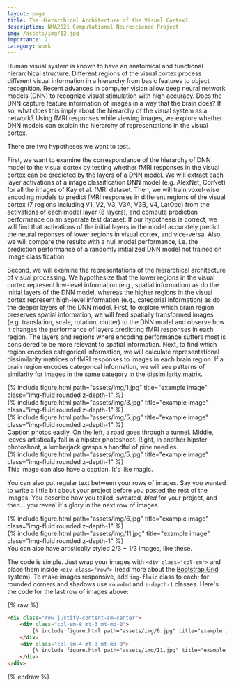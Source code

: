 ```yaml
---
layout: page
title: The Hierarchical Architecture of the Visual Cortex?
description: NMA2021 Computational Neuroscience Project
img: /assets/img/12.jpg
importance: 2
category: work
---
```


Human visual system is known to have an anatomical and functional hierarchical structure. Different regions of the visual cortex process different visual information in a hierarchy from basic features to object recognition. Recent advances in computer vision allow deep neural network models (DNN) to recognize visual stimulation with high accuracy. Does the DNN capture feature information of images in a way that the brain does? If so, what does this imply about the hierarchy of the visual system as a network?
Using fMRI responses while viewing images, we explore whether DNN models can explain the hierarchy of representations in the visual cortex.

There are two hypotheses we want to test.

First, we want to examine the correspondance of the hierarchy of DNN model to the visual cortex by testing whether fMRI responses in the visual cortex can be predicted by the layers of a DNN model. We will extract each layer activations of a image classification DNN model (e.g. AlexNet, CorNet) for all the images of Kay et al. fMRI dataset. Then, we will train voxel-wise encoding models to predict fMRI responses in different regions of the visual cortex (7 regions including V1, V2, V3, V3A, V3B, V4, LatOcc) from the activations of each model layer (8 layers), and compute prediction performance on an separate test dataset.  If our hypothesis is correct, we will find that activations of the initial layers in the model accurately predict the neural reponses of lower regions in visual cortex, and vice-versa. Also, we will compare the results with a null model performance, i.e. the prediction performance of a randomly initialized DNN model not trained on image classification.

Second, we will examine the representations of the hierarchical architecture of visual processing. We hypothesize that the lower regions in the visual cortex represent low-level information (e.g., spatial information) as do the initial layers of the DNN model, whereas the higher regions in the visual cortex represent high-level information (e.g., categorial information) as do the deeper layers of the DNN model. First, to explore which brain region preserves spatial information, we will feed spatially transformed images (e.g. translation, scale, rotation, clutter) to the DNN model and observe how it changes the performance of layers predicting fMRI responses in each region. The layers and regions where encoding performance suffers most is considered to be more relevant to spatial information. Next, to find which region encodes categorical information, we will calculate representational dissimilarity matrices of fMRI responses to images in each brain region. If a brain region encodes categorical information, we will see patterns of similarity for images in the same category in the dissimilarity matrix.


<div class="row">
    <div class="col-sm mt-3 mt-md-0">
        {% include figure.html path="assets/img/1.jpg" title="example image" class="img-fluid rounded z-depth-1" %}
    </div>
    <div class="col-sm mt-3 mt-md-0">
        {% include figure.html path="assets/img/3.jpg" title="example image" class="img-fluid rounded z-depth-1" %}
    </div>
    <div class="col-sm mt-3 mt-md-0">
        {% include figure.html path="assets/img/5.jpg" title="example image" class="img-fluid rounded z-depth-1" %}
    </div>
</div>
<div class="caption">
    Caption photos easily. On the left, a road goes through a tunnel. Middle, leaves artistically fall in a hipster photoshoot. Right, in another hipster photoshoot, a lumberjack grasps a handful of pine needles.
</div>
<div class="row">
    <div class="col-sm mt-3 mt-md-0">
        {% include figure.html path="assets/img/5.jpg" title="example image" class="img-fluid rounded z-depth-1" %}
    </div>
</div>
<div class="caption">
    This image can also have a caption. It's like magic.
</div>

You can also put regular text between your rows of images.
Say you wanted to write a little bit about your project before you posted the rest of the images.
You describe how you toiled, sweated, *bled* for your project, and then... you reveal it's glory in the next row of images.


<div class="row justify-content-sm-center">
    <div class="col-sm-8 mt-3 mt-md-0">
        {% include figure.html path="assets/img/6.jpg" title="example image" class="img-fluid rounded z-depth-1" %}
    </div>
    <div class="col-sm-4 mt-3 mt-md-0">
        {% include figure.html path="assets/img/11.jpg" title="example image" class="img-fluid rounded z-depth-1" %}
    </div>
</div>
<div class="caption">
    You can also have artistically styled 2/3 + 1/3 images, like these.
</div>


The code is simple.
Just wrap your images with `<div class="col-sm">` and place them inside `<div class="row">` (read more about the <a href="https://getbootstrap.com/docs/4.4/layout/grid/">Bootstrap Grid</a> system).
To make images responsive, add `img-fluid` class to each; for rounded corners and shadows use `rounded` and `z-depth-1` classes.
Here's the code for the last row of images above:

{% raw %}
```html
<div class="row justify-content-sm-center">
    <div class="col-sm-8 mt-3 mt-md-0">
        {% include figure.html path="assets/img/6.jpg" title="example image" class="img-fluid rounded z-depth-1" %}
    </div>
    <div class="col-sm-4 mt-3 mt-md-0">
        {% include figure.html path="assets/img/11.jpg" title="example image" class="img-fluid rounded z-depth-1" %}
    </div>
</div>
```
{% endraw %}
